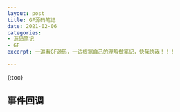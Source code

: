 ```yaml
---
layout: post
title: GF源码笔记
date: 2021-02-06
categories: 
- 源码笔记
- GF
excerpt: 一遍看GF源码，一边根据自己的理解做笔记，快哉快哉！！！

---
```

{:toc}

## 事件回调
<!--stackedit_data:
eyJoaXN0b3J5IjpbNDI5MTQ3MzVdfQ==
-->
